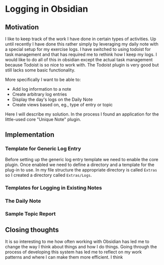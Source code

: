 # Logging in Obsidian

## Motivation
I like to keep track of the work I have done in certain types of activities. Up until recently I have done this rather simply by leveraging my daily note with a special setup for my exercise logs. I have switched to using todoist for task management and that has required me to rethink how I keep my logs. I would like to do all of this in obsidian except the actual task management because Todoist is so nice to work with. The Todoist plugin is very good but still lacks some basic functionality.

More specifically I want to be able to:
- Add log information to a note
- Create arbitrary log entries 
- Display the day's logs on the Daily Note 
- Create views based on, eg., type of entry or topic

Here I will describe my solution. In the process I found an application for the little-used core "Unique Note" plugin.

## Implementation

### Template for Generic Log Entry

Before setting up the generic log entry template we need to enable the core plugin. Once enabled we need to define a directory and a template for the plug-in to use. In my file structure the appropriate directory is called `Extras` so I created a directory called `Extras/Logs`. 


### Templates for Logging in Existing Notes

### The Daily Note

### Sample Topic Report

## Closing thoughts

It is so interesting to me how often working with Obsidian has led me to change the way I think about things and how I do things. Going through the process of developing this system has led me to reflect on my work patterns and where I can make them more efficient. I think 
